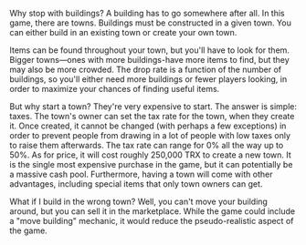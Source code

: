Why stop with buildings? A building has to go somewhere after all. In this game, there are towns. Buildings must be constructed in a given town. You can either build in an existing town or create your own town.

Items can be found throughout your town, but you'll have to look for them. Bigger towns—ones with more buildings-have more items to find, but they may also be more crowded. The drop rate is a function of the number of buildings, so you'll either need more buildings or fewer players looking, in order to maximize your chances of finding useful items.

But why start a town? They're very expensive to start. The answer is simple: taxes. The town's owner can set the tax rate for the town, when they create it. Once created, it cannot be changed (with perhaps a few exceptions) in order to prevent people from drawing in a lot of people with low taxes only to raise them afterwards. The tax rate can range for 0% all the way up to 50%. As for price, it will cost roughly 250,000 TRX to create a new town. It is the single most expensive purchase in the game, but it can potentially be a massive cash pool. Furthermore, having a town will come with other advantages, including special items that only town owners can get. 

What if I build in the wrong town? Well, you can't move your building around, but you can sell it in the marketplace. While the game could include a "move building" mechanic, it would reduce the pseudo-realistic aspect of the game.
